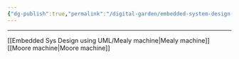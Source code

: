 ```yaml
---
{"dg-publish":true,"permalink":"/digital-garden/embedded-system-design-using-uml-state-machines/"}
---
```


---

[[Embedded Sys Design using UML/Mealy machine\|Mealy machine]]
[[Moore machine\|Moore machine]]